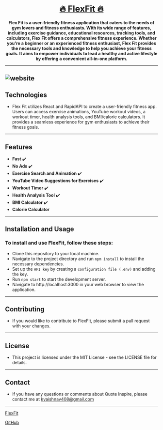 <div align="center">
  <h1 ><a href="https://flexfit.netlify.app/">🔥 FlexFit 🔥</a></h1>
  <strong>
    Flex Fit is a user-friendly fitness application that caters to the needs of gym lovers and fitness enthusiasts. With its wide range of features, including exercise guidance, educational resources, tracking tools, and calculators, Flex Fit offers a comprehensive fitness experience. Whether you're a beginner or an experienced fitness enthusiast, Flex Fit provides the necessary tools and knowledge to help you achieve your fitness goals. It aims to empower individuals to lead a healthy and active lifestyle by offering a convenient all-in-one platform.
  </strong>
</div>

<hr>

![website](https://img.shields.io/website?down_color=lightgrey&down_message=offline&style=for-the-badge&up_color=blue&up_message=online&url=https%3A%2F%2Fw2pdf.netlify.app%2F)
---
## **Technologies**
- Flex Fit utilizes React and RapidAPI to create a user-friendly fitness app. Users can access exercise animations, YouTube workout videos, a workout timer, health analysis tools, and BMI/calorie calculators. It provides a seamless experience for gym enthusiasts to achieve their fitness goals.
--- 
## Features
- **Fast** ✔️
- **No Ads** ✔️
- **Exercise Search and Animation** ✔️
- **YouTube Video Suggestions for Exercises** ✔️
- **Workout Timer** ✔️
- **Health Analysis Tool** ✔️
- **BMI Calculator** ✔️
- **Calorie Calculator** 
--- 
## Installation and Usage
### To install and use FlexFit, follow these steps:

- Clone this repository to your local machine.
- Navigate to the project directory and run `npm install` to install the necessary dependencies.
- Set up the `API key` by creating a `configuration file (.env)` and adding the key.
- Run `npm start` to start the development server.
- Navigate to http://localhost:3000 in your web browser to view the application.
---
## Contributing
- If you would like to contribute to FlexFit, please submit a pull request with your changes.
---
## License
- This project is licensed under the MIT License - see the LICENSE file for details.
---
## Contact
- If you have any questions or comments about Quote Inspire, please contact me at kvaishnav408@gmail.com
---
[FlexFit](https://flexfit.netlify.app/)

[GitHub](https://github.com/kapil5849/flexfit)




